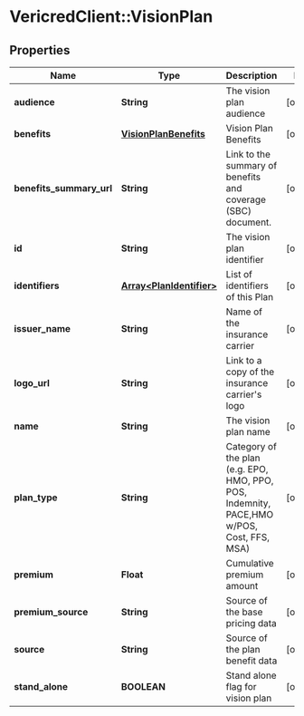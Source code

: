 # VericredClient::VisionPlan

## Properties
Name | Type | Description | Notes
------------ | ------------- | ------------- | -------------
**audience** | **String** | The vision plan audience | [optional] 
**benefits** | [**VisionPlanBenefits**](VisionPlanBenefits.md) | Vision Plan Benefits | [optional] 
**benefits_summary_url** | **String** | Link to the summary of benefits and coverage (SBC) document. | [optional] 
**id** | **String** | The vision plan identifier | [optional] 
**identifiers** | [**Array&lt;PlanIdentifier&gt;**](PlanIdentifier.md) | List of identifiers of this Plan | [optional] 
**issuer_name** | **String** | Name of the insurance carrier | [optional] 
**logo_url** | **String** | Link to a copy of the insurance carrier&#39;s logo | [optional] 
**name** | **String** | The vision plan name | [optional] 
**plan_type** | **String** | Category of the plan (e.g. EPO, HMO, PPO, POS, Indemnity, PACE,HMO w/POS, Cost, FFS, MSA) | [optional] 
**premium** | **Float** | Cumulative premium amount | [optional] 
**premium_source** | **String** | Source of the base pricing data | [optional] 
**source** | **String** | Source of the plan benefit data | [optional] 
**stand_alone** | **BOOLEAN** | Stand alone flag for vision plan | [optional] 


